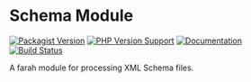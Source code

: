 Schema Module
=============
[![Packagist Version](https://img.shields.io/packagist/v/slothsoft/schema)](https://packagist.org/packages/slothsoft/schema)
[![PHP Version Support](https://img.shields.io/packagist/php-v/slothsoft/schema)](https://www.php.net/)
[![Documentation](https://img.shields.io/badge/docs-reference-blue.svg)](https://faulo.github.io/slothsoft-schema/)
[![Build Status](https://travis-ci.com/Faulo/slothsoft-schema.svg?branch=master)](https://travis-ci.com/Faulo/slothsoft-schema)

A farah module for processing XML Schema files.